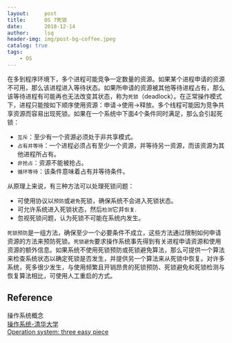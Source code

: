 ```yaml
---
layout:     post
title:      OS 7死锁        
date:       2018-12-14   
author:     lsq    
header-img: img/post-bg-coffee.jpeg
catalog: true
tags:
    - OS
---
```


在多到程序环境下，多个进程可能竞争一定数量的资源。如果某个进程申请的资源不可用，那么该进程进入等待状态。如果所申请的资源被其他等待进程占有，那么该等待进程有可能再也无法改变其状态，称为`死锁`（deadlock）。在正常操作模式下，进程只能按如下顺序使用资源：申请->使用->释放。多个线程可能因为竞争共享资源而容易出现死锁。如果在一个系统中下面4个条件同时满足，那么会引起死锁：

- `互斥`：至少有一个资源必须处于非共享模式。
- `占有并等待`：一个进程必须占有至少一个资源，并等待另一资源，而该资源为其他进程所占有。
- `非抢占`：资源不能被抢占。
- `循环等待`：该条件意味着占有并等待条件。

从原理上来说，有三种方法可以处理死锁问题：
- 可使用协议以`预防`或`避免`死锁，确保系统不会进入死锁状态。
- 可允许系统进入死锁状态，然后`检测`它并`恢复`.
- 忽视死锁问题，认为死锁不可能在系统内发生。

`死锁预防`是一组方法，确保至少一个必要条件不成立，这些方法通过限制如何申请资源的方法来预防死锁。`死锁避免`要求操作系统事先得到有关进程申请资源和使用资源的额外信息。如果系统不使用死锁预防或死锁避免算法，那么可提供一个算法来检查系统状态以确定死锁是否发生，并提供另一个算法来从死锁中恢复。对许多系统，死多很少发生，与使用频繁且开销昂贵的死锁预防、死锁避免和死锁检测与恢复算法相比，可使用人工重启的方式。



## Reference
操作系统概念    
[操作系统-清华大学](http://os.cs.tsinghua.edu.cn/oscourse/OS2017spring)  
[Operation system: three easy piece](http://pages.cs.wisc.edu/~remzi/OSTEP/) 
